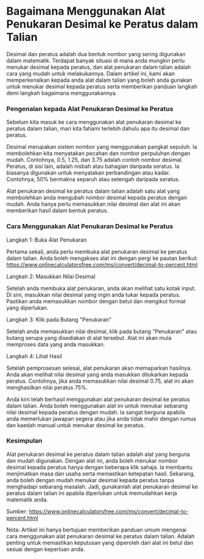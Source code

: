 Bagaimana Menggunakan Alat Penukaran Desimal ke Peratus dalam Talian
====================================================================

Desimal dan peratus adalah dua bentuk nombor yang sering digunakan dalam matematik. Terdapat banyak situasi di mana anda mungkin perlu menukar desimal kepada peratus, dan alat penukaran dalam talian adalah cara yang mudah untuk melakukannya. Dalam artikel ini, kami akan memperkenalkan kepada anda alat dalam talian yang boleh anda gunakan untuk menukar desimal kepada peratus serta memberikan panduan langkah demi langkah bagaimana menggunakannya.

### Pengenalan kepada Alat Penukaran Desimal ke Peratus

Sebelum kita masuk ke cara menggunakan alat penukaran desimal ke peratus dalam talian, mari kita fahami terlebih dahulu apa itu desimal dan peratus.

Desimal merupakan sistem nombor yang menggunakan pangkat sepuluh. Ia membolehkan kita menyatakan pecahan dan nombor perpuluhan dengan mudah. Contohnya, 0.5, 1.25, dan 3.75 adalah contoh nombor desimal. Peratus, di sisi lain, adalah nisbah atau bahagian daripada seratus. Ia biasanya digunakan untuk menyatakan perbandingan atau kadar. Contohnya, 50% bermakna separuh atau setengah daripada seratus.

Alat penukaran desimal ke peratus dalam talian adalah satu alat yang membolehkan anda mengubah nombor desimal kepada peratus dengan mudah. Anda hanya perlu memasukkan nilai desimal dan alat ini akan memberikan hasil dalam bentuk peratus.

### Cara Menggunakan Alat Penukaran Desimal ke Peratus

Langkah 1: Buka Alat Penukaran

Pertama sekali, anda perlu membuka alat penukaran desimal ke peratus dalam talian. Anda boleh mengakses alat ini dengan pergi ke pautan berikut: <https://www.onlinecalculatorsfree.com/ms/convert/decimal-to-percent.html>

Langkah 2: Masukkan Nilai Desimal

Setelah anda membuka alat penukaran, anda akan melihat satu kotak input. Di sini, masukkan nilai desimal yang ingin anda tukar kepada peratus. Pastikan anda memasukkan nombor dengan betul dan mengikut format yang diperlukan.

Langkah 3: Klik pada Butang "Penukaran"

Setelah anda memasukkan nilai desimal, klik pada butang "Penukaran" atau butang serupa yang disediakan di alat tersebut. Alat ini akan mula memproses data yang anda masukkan.

Langkah 4: Lihat Hasil

Setelah pemprosesan selesai, alat penukaran akan memaparkan hasilnya. Anda akan melihat nilai desimal yang anda masukkan ditukarkan kepada peratus. Contohnya, jika anda memasukkan nilai desimal 0.75, alat ini akan menghasilkan nilai peratus 75%.

Anda kini telah berhasil menggunakan alat penukaran desimal ke peratus dalam talian. Anda boleh menggunakan alat ini untuk menukar sebarang nilai desimal kepada peratus dengan mudah. Ia sangat berguna apabila anda memerlukan jawapan segera atau jika anda tidak mahir dengan rumus dan kaedah manual untuk menukar desimal ke peratus.

### Kesimpulan

Alat penukaran desimal ke peratus dalam talian adalah alat yang berguna dan mudah digunakan. Dengan alat ini, anda boleh menukar nombor desimal kepada peratus hanya dengan beberapa klik sahaja. Ia membantu menjimatkan masa dan usaha serta memastikan ketepatan hasil. Sekarang, anda boleh dengan mudah menukar desimal kepada peratus tanpa menghadapi sebarang masalah. Jadi, gunakanlah alat penukaran desimal ke peratus dalam talian ini apabila diperlukan untuk memudahkan kerja matematik anda.

Sumber: <https://www.onlinecalculatorsfree.com/ms/convert/decimal-to-percent.html>

Nota: Artikel ini hanya bertujuan memberikan panduan umum mengenai cara menggunakan alat penukaran desimal ke peratus dalam talian. Adalah penting untuk memastikan keputusan yang diperoleh dari alat ini betul dan sesuai dengan keperluan anda.